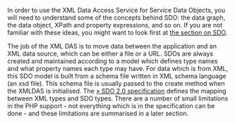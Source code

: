 In order to use the XML Data Access Service for Service Data Objects,
you will need to understand some of the concepts behind SDO: the data
graph, the data object, XPath and property expressions, and so on. If
you are not familiar with these ideas, you might want to look first at
<a href="/ref/sdo.html" class="link">the section on SDO</a>.

The job of the XML DAS is to move data between the application and an
XML data source, which can be either a file or a URL. SDOs are always
created and maintained according to a model which defines type names and
what property names each type may have. For data which is from XML, this
SDO model is built from a schema file written in XML schema language (an
xsd file). This schema file is usually passed to the create method when
the XMLDAS is initialised. The
<a href="https://www.jcp.org/en/jsr/detail?id=235" class="link external">» SDO 2.0 specification</a>
defines the mapping between XML types and SDO types. There are a number
of small limitations in the PHP support - not everything which is in the
specification can be done - and these limitations are summarised in a
later section.
